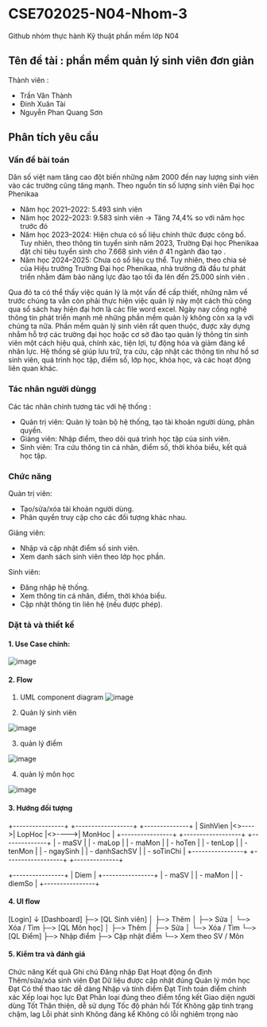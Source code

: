 # CSE702025-N04-Nhom-3

Github nhóm thực hành Kỹ thuật phần mềm lớp N04
## Tên đề tài : phần mềm quản lý sinh viên đơn giản 

Thành viên : 
- Trần Văn Thành
- Đinh Xuân Tài
- Nguyễn Phan Quang Sơn

## Phân tích yêu cầu 
### Vấn đề bài toán 
Dân số việt nam tăng cao đột biến những năm 2000 đến nay lượng sinh viên vào các trường cũng tăng mạnh.
Theo nguồn tin số lượng sinh viên Đại học Phenikaa
- Năm học 2021–2022: 5.493 sinh viên
- Năm học 2022–2023: 9.583 sinh viên → Tăng 74,4% so với năm học trước đó 
- Năm học 2023–2024: Hiện chưa có số liệu chính thức được công bố. Tuy nhiên, theo thông tin tuyển sinh năm 2023, Trường Đại học Phenikaa đặt chỉ tiêu tuyển sinh cho 7.668 sinh viên ở 41 ngành đào tạo .
- Năm học 2024–2025: Chưa có số liệu cụ thể. Tuy nhiên, theo chia sẻ của Hiệu trưởng Trường Đại học Phenikaa, nhà trường đã đầu tư phát triển nhằm đảm bảo năng lực đào tạo tối đa lên đến 25.000 sinh viên .

Qua đó ta có thể thấy việc quản lý là một vấn đề cấp thiết, những năm về trước chúng ta vẫn còn phải thực hiện việc quản lý này một cách thủ công qua sổ sách hay hiện đại hơn là các file word excel.
Ngày nay cồng nghệ thông tin phát triển mạnh mẽ những phần mềm quản lý không còn xa lạ với chúng ta nữa. Phần mềm quản lý sinh viên rất quen thuộc, được xây dựng nhằm hỗ trợ các trường đại học hoặc cơ sở đào tạo quản lý thông tin sinh viên một cách hiệu quả, chính xác, tiện lợi, tự động hóa và giảm đáng kể nhân lực. Hệ thống sẽ giúp lưu trữ, tra cứu, cập nhật các thông tin như hồ sơ sinh viên, quá trình học tập, điểm số, lớp học, khóa học, và các hoạt động liên quan khác.

### Tác nhân người dùngg 
Các tác nhân chính tương tác với hệ thống :
- Quản trị viên: Quản lý toàn bộ hệ thống, tạo tài khoản người dùng, phân quyền.
- Giảng viên: Nhập điểm, theo dõi quá trình học tập của sinh viên.
- Sinh viên: Tra cứu thông tin cá nhân, điểm số, thời khóa biểu, kết quả học tập.

### Chức năng
Quản trị viên:
- Tạo/sửa/xóa tài khoản người dùng.
- Phân quyền truy cập cho các đối tượng khác nhau.

Giảng viên:
- Nhập và cập nhật điểm số sinh viên.
- Xem danh sách sinh viên theo lớp học phần.

Sinh viên:
- Đăng nhập hệ thống.
- Xem thông tin cá nhân, điểm, thời khóa biểu.
- Cập nhật thông tin liên hệ (nếu được phép).


### Dặt tả và thiết kế 
#### 1. Use Case chính:

![image](https://github.com/user-attachments/assets/dc58dac8-7952-4fd1-9680-c35772d32795)

#### 2. Flow
1. UML component diagram
![image](https://github.com/user-attachments/assets/b7471291-2739-4132-80a4-fcb67219df9d)

2. Quản lý sinh viên

![image](https://github.com/user-attachments/assets/2fbb1989-4327-4c7b-9c90-424fc302808e)

3. quản lý điểm

![image](https://github.com/user-attachments/assets/69bb00a7-f69a-439d-b55f-2bd3b5016a74)

4. quản lý môn học

![image](https://github.com/user-attachments/assets/eab1e389-8bfa-4914-9f9c-2d0292c75a1f)

#### 3. Hướng đối tượng 
+----------------+       +------------------+       +--------------+
|    SinhVien    |<>---->|     LopHoc       |<>---->|    MonHoc    |
+----------------+       +------------------+       +--------------+
| - maSV         |       | - maLop          |       | - maMon      |
| - hoTen        |       | - tenLop         |       | - tenMon     |
| - ngaySinh     |       | - danhSachSV     |       | - soTinChi   |
+----------------+       +------------------+       +--------------+

+----------------+
|     Diem       |
+----------------+
| - maSV         |
| - maMon        |
| - diemSo       |
+----------------+

#### 4. UI flow 
[Login]
   ↓
[Dashboard]
   ├─> [QL Sinh viên]
   │     ├─> Thêm
   │     ├─> Sửa
   │     └─> Xóa / Tìm
   ├─> [QL Môn học]
   │     ├─> Thêm
   │     ├─> Sửa
   │     └─> Xóa / Tìm
   └─> [QL Điểm]
         ├─> Nhập điểm
         ├─> Cập nhật điểm
         └─> Xem theo SV / Môn

#### 5. Kiểm tra và đánh giá 

Chức năng	                       Kết quả                       	Ghi chú
Đăng nhập	                         Đạt                   	Hoạt động ổn định
Thêm/sửa/xóa sinh viên	             Đạt                  	Dữ liệu được cập nhật đúng
Quản lý môn học	                   Đạt	                  Có thể thao tác dễ dàng
Nhập và tính điểm	                   Đạt	                  Tính toán điểm chính xác
Xếp loại học lực	                   Đạt	                  Phân loại đúng theo điểm tổng kết
Giao diện người dùng	                Tốt	                  Thân thiện, dễ sử dụng
Tốc độ phản hồi	                   Tốt	                  Không gặp tình trạng chậm, lag
Lỗi phát sinh	                   Không đáng kể           	Không có lỗi nghiêm trọng nào
